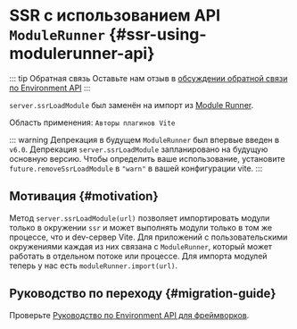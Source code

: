 # SSR с использованием API `ModuleRunner` {#ssr-using-modulerunner-api}

::: tip Обратная связь
Оставьте нам отзыв в [обсуждении обратной связи по Environment API](https://github.com/vitejs/vite/discussions/16358)
:::

`server.ssrLoadModule` был заменён на импорт из [Module Runner](/guide/api-environment#modulerunner).

Область применения: `Авторы плагинов Vite`

::: warning Депрекация в будущем
`ModuleRunner` был впервые введен в `v6.0`. Депрекация `server.ssrLoadModule` запланировано на будущую основную версию. Чтобы определить ваше использование, установите `future.removeSsrLoadModule` в `"warn"` в вашей конфигурации vite.
:::

## Мотивация {#motivation}

Метод `server.ssrLoadModule(url)` позволяет импортировать модули только в окружении `ssr` и может выполнять модули только в том же процессе, что и dev-сервер Vite. Для приложений с пользовательскими окружениями каждая из них связана с `ModuleRunner`, который может работать в отдельном потоке или процессе. Для импорта модулей теперь у нас есть `moduleRunner.import(url)`.

## Руководство по переходу {#migration-guide}

Проверьте [Руководство по Environment API для фреймворков](../guide/api-environment-frameworks.md).
